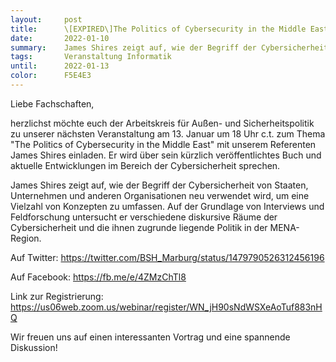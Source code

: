 ```yaml
---
layout:     post
title:      \[EXPIRED\]The Politics of Cybersecurity in the Middle East
date:       2022-01-10
summary:    James Shires zeigt auf, wie der Begriff der Cybersicherheit von Staaten, Unternehmen und ...
tags:		Veranstaltung Informatik
until:		2022-01-13
color:      F5E4E3
---
```


Liebe Fachschaften,

herzlichst möchte euch der Arbeitskreis für Außen- und Sicherheitspolitik zu unserer nächsten Veranstaltung am 13. Januar um 18 Uhr c.t. zum Thema "The Politics of Cybersecurity in the Middle East" mit unserem Referenten James Shires einladen. Er wird über sein kürzlich veröffentlichtes Buch und aktuelle Entwicklungen im Bereich der Cybersicherheit sprechen.

James Shires zeigt auf, wie der Begriff der Cybersicherheit von Staaten, Unternehmen und anderen Organisationen neu verwendet wird, um eine Vielzahl von Konzepten zu umfassen. Auf der Grundlage von Interviews und Feldforschung untersucht er verschiedene diskursive Räume der Cybersicherheit und die ihnen zugrunde liegende Politik in der MENA-Region.

Auf Twitter: https://twitter.com/BSH_Marburg/status/1479790526312456196

Auf Facebook: https://fb.me/e/4ZMzChTl8

Link zur Registrierung: https://us06web.zoom.us/webinar/register/WN_jH90sNdWSXeAoTuf883nHQ

Wir freuen uns auf einen interessanten Vortrag und eine spannende Diskussion!
